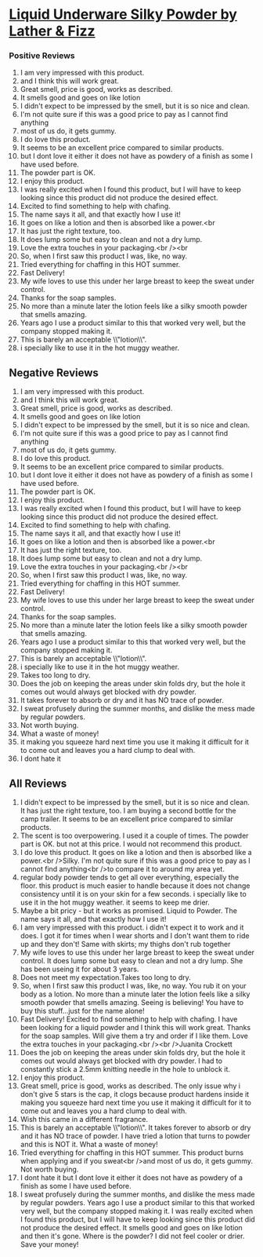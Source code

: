 # [Liquid Underware Silky Powder by Lather &amp; Fizz](https://products.checkmycream.com/products/Liquid-Underware-Silky-Powder-by-Lather-and-Fizz.html)

### Positive Reviews

<ol>
      <li>I am very impressed with this product.  </li>
      <li>and I think this will work great.</li>
      <li>Great smell, price is good, works as described.</li>
      <li>It smells good and goes on like lotion</li>
      <li>I didn&#x27;t expect to be impressed by the smell, but it is so nice and clean.</li>
      <li>I&#x27;m not quite sure if this was a good price to pay as I cannot find anything</li>
      <li>most of us do, it gets gummy.  </li>
      <li>I do love this product.  </li>
      <li>It seems to be an excellent price compared to similar products.</li>
      <li>but I dont love it either it does not have as powdery of a finish as some I have used before.</li>
      <li>The powder part is OK.</li>
      <li>I enjoy this product.</li>
      <li>I was really excited when I found this product, but I will have to keep looking since this product did not produce the desired effect.  </li>
      <li>Excited to find something to help with chafing.</li>
      <li>The name says it all, and that exactly how I use it!</li>
      <li>It goes on like a lotion and then is absorbed like a power.&lt;br</li>
      <li>It has just the right texture, too.</li>
      <li>It does lump some but easy to clean and not a dry lump.</li>
      <li>Love the extra touches in your packaging.&lt;br /&gt;&lt;br</li>
      <li>So, when I first saw this product I was, like, no way.  </li>
      <li>Tried everything for chaffing in this HOT summer.  </li>
      <li>Fast Delivery!  </li>
      <li>My wife loves to use this under her large breast to keep the sweat under control.</li>
      <li>Thanks for the soap samples.  </li>
      <li>No more than a minute later the lotion feels like a silky smooth powder that smells amazing.  </li>
      <li>Years ago I use a product similar to this that worked very well, but the company stopped making it.</li>
      <li>This is barely an acceptable \\&quot;lotion\\&quot;.  </li>
      <li>i specially like to use  it in the hot muggy weather.</li>
</ol>


<h2>Negative Reviews</h2>
<ol>
<li> I am very impressed with this product.  </li>
<li> and I think this will work great.</li>
<li> Great smell, price is good, works as described.</li>
<li> It smells good and goes on like lotion</li>
<li> I didn&#x27;t expect to be impressed by the smell, but it is so nice and clean.</li>
<li> I&#x27;m not quite sure if this was a good price to pay as I cannot find anything</li>
<li> most of us do, it gets gummy.  </li>
<li> I do love this product.  </li>
<li> It seems to be an excellent price compared to similar products.</li>
<li> but I dont love it either it does not have as powdery of a finish as some I have used before.</li>
<li> The powder part is OK.</li>
<li> I enjoy this product.</li>
<li> I was really excited when I found this product, but I will have to keep looking since this product did not produce the desired effect.  </li>
<li> Excited to find something to help with chafing.</li>
<li> The name says it all, and that exactly how I use it!</li>
<li> It goes on like a lotion and then is absorbed like a power.&lt;br</li>
<li> It has just the right texture, too.</li>
<li> It does lump some but easy to clean and not a dry lump.</li>
<li> Love the extra touches in your packaging.&lt;br /&gt;&lt;br</li>
<li> So, when I first saw this product I was, like, no way.  </li>
<li> Tried everything for chaffing in this HOT summer.  </li>
<li> Fast Delivery!  </li>
<li> My wife loves to use this under her large breast to keep the sweat under control.</li>
<li> Thanks for the soap samples.  </li>
<li> No more than a minute later the lotion feels like a silky smooth powder that smells amazing.  </li>
<li> Years ago I use a product similar to this that worked very well, but the company stopped making it.</li>
<li> This is barely an acceptable \\&quot;lotion\\&quot;.  </li>
<li> i specially like to use  it in the hot muggy weather.</li>
<li> Takes too long to dry.</li>
<li> Does the job on keeping the areas under skin folds dry, but the hole it comes out would always get blocked with dry powder.  </li>
<li> It takes forever to absorb or dry and it has NO trace of powder.</li>
<li> I sweat profusely during the summer months, and dislike the mess made by regular powders.</li>
<li> Not worth buying.</li>
<li> What a waste of money!</li>
<li> it making you squeeze hard next time you use it making it difficult for it to come out and leaves you a hard clump to deal with.</li>
<li> I dont hate it</li>
</ol>

<h2>All Reviews</h2>

<ol>
    <li> I didn&#x27;t expect to be impressed by the smell, but it is so nice and clean. It has just the right texture, too. I am buying a second bottle for the camp trailer. It seems to be an excellent price compared to similar products.</li>
    <li> The scent is too overpowering. I used it a couple of times. The powder part is OK. but not at this price. I would not recommend this product.</li>
    <li> I do love this product.  It goes on like a lotion and then is absorbed like a power.&lt;br /&gt;Silky.  I&#x27;m not quite sure if this was a good price to pay as I cannot find anything&lt;br /&gt;to compare it to around my area yet.</li>
    <li> regular body powder tends to get all over everything, especially the floor. this product is much easier to handle because it does not change consistency until it is on your skin for a  few seconds. i specially like to use  it in the hot muggy weather. it seems to keep me drier.</li>
    <li> Maybe a bit pricy - but it works as promised. Liquid to Powder. The name says it all, and that exactly how I use it!</li>
    <li> I am very impressed with this product.  i didn&#x27;t expect it to work and it does.  I got it for times when I wear shorts and I don&#x27;t want them to ride up and they don&#x27;t! Same with skirts; my thighs don&#x27;t rub together</li>
    <li> My wife loves to use this under her large breast to keep the sweat under control. It does lump some but easy to clean and not a dry lump. She has been useing it for about 3 years.</li>
    <li> Does not meet my expectation.Takes too long to dry.</li>
    <li> So, when I first saw this product I was, like, no way.  You rub it on your body as a lotion.  No more than a minute later the lotion feels like a silky smooth powder that smells amazing.  Seeing is believing!  You have to buy this stuff...just for the name alone!</li>
    <li> Fast Delivery!  Excited to find something to help with chafing. I have been looking for a liquid powder and I think this will work great. Thanks for the soap samples.  Will give them a try and order if I like them.  Love the extra touches in your packaging.&lt;br /&gt;&lt;br /&gt;Juanita Crockett</li>
    <li> Does the job on keeping the areas under skin folds dry, but the hole it comes out would always get blocked with dry powder.  I had to constantly stick a 2.5mm knitting needle in the  hole to unblock it.</li>
    <li> I enjoy this product.</li>
    <li> Great smell, price is good, works as described. The only issue why i don&#x27;t give 5 stars is the cap, it clogs because product hardens inside it making you squeeze hard next time you use it making it difficult for it to come out and leaves you a hard clump to deal with.</li>
    <li> Wish this came in a different fragrance.</li>
    <li> This is barely an acceptable \\&quot;lotion\\&quot;.  It takes forever to absorb or dry and it has NO trace of powder. I have tried a lotion that turns to powder and this is NOT it.  What a waste of money!</li>
    <li> Tried everything for chaffing in this HOT summer.  This product burns when applying and if you sweat&lt;br /&gt;and most of us do, it gets gummy.  Not worth buying.</li>
    <li> I dont hate it but I dont love it either it does not have as powdery of a finish as some I have used before.</li>
    <li> I sweat profusely during the summer months, and dislike the mess made by regular powders. Years ago I use a product similar to this that worked very well, but the company stopped making it. I was really excited when I found this product, but I will have to keep looking since this product did not produce the desired effect.  It smells good and goes on like lotion and then it&#x27;s gone. Where is the powder? I did not feel cooler or drier.  Save your money!</li>
</ol>




